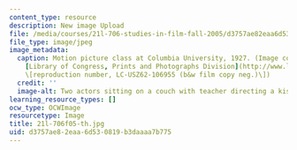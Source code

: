 ```yaml
---
content_type: resource
description: New image Upload
file: /media/courses/21l-706-studies-in-film-fall-2005/d3757ae82eaa6d530819b3daaaa7b775_21l-706f05-th.jpg
file_type: image/jpeg
image_metadata:
  caption: Motion picture class at Columbia University, 1927. (Image courtesy of the
    [Library of Congress, Prints and Photographs Division](http://www.loc.gov/rr/print)
    \[reproduction number, LC-USZ62-106955 (b&w film copy neg.)\])
  credit: ''
  image-alt: Two actors sitting on a couch with teacher directing a kissing scene.
learning_resource_types: []
ocw_type: OCWImage
resourcetype: Image
title: 21l-706f05-th.jpg
uid: d3757ae8-2eaa-6d53-0819-b3daaaa7b775
---
```


